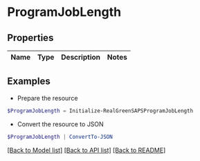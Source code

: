 # ProgramJobLength
## Properties

Name | Type | Description | Notes
------------ | ------------- | ------------- | -------------

## Examples

- Prepare the resource
```powershell
$ProgramJobLength = Initialize-RealGreenSAPSProgramJobLength 
```

- Convert the resource to JSON
```powershell
$ProgramJobLength | ConvertTo-JSON
```

[[Back to Model list]](../README.md#documentation-for-models) [[Back to API list]](../README.md#documentation-for-api-endpoints) [[Back to README]](../README.md)

